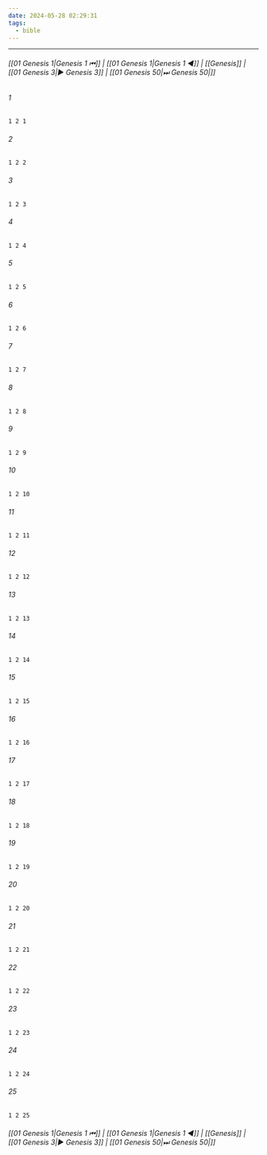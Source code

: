 ```yaml
---
date: 2024-05-28 02:29:31
tags:
  - bible
---
```

___

###### [[01 Genesis 1|Genesis 1 ⏮]] | [[01 Genesis 1|Genesis 1 ◀]] | [[Genesis]] | [[01 Genesis 3|▶ Genesis 3]] | [[01 Genesis 50|⏭ Genesis 50|]]

###### 1
``` verse
1 2 1 
```
###### 2
``` verse
1 2 2 
```
###### 3
``` verse
1 2 3 
```
###### 4
``` verse
1 2 4 
```
###### 5
``` verse
1 2 5 
```
###### 6
``` verse
1 2 6 
```
###### 7
``` verse
1 2 7 
```
###### 8
``` verse
1 2 8 
```
###### 9
``` verse
1 2 9 
```
###### 10
``` verse
1 2 10 
```
###### 11
``` verse
1 2 11 
```
###### 12
``` verse
1 2 12 
```
###### 13
``` verse
1 2 13 
```
###### 14
``` verse
1 2 14 
```
###### 15
``` verse
1 2 15 
```
###### 16
``` verse
1 2 16 
```
###### 17
``` verse
1 2 17 
```
###### 18
``` verse
1 2 18 
```
###### 19
``` verse
1 2 19 
```
###### 20
``` verse
1 2 20 
```
###### 21
``` verse
1 2 21 
```
###### 22
``` verse
1 2 22 
```
###### 23
``` verse
1 2 23 
```
###### 24
``` verse
1 2 24 
```
###### 25
``` verse
1 2 25 
```

###### [[01 Genesis 1|Genesis 1 ⏮]] | [[01 Genesis 1|Genesis 1 ◀]] | [[Genesis]] | [[01 Genesis 3|▶ Genesis 3]] | [[01 Genesis 50|⏭ Genesis 50|]]

